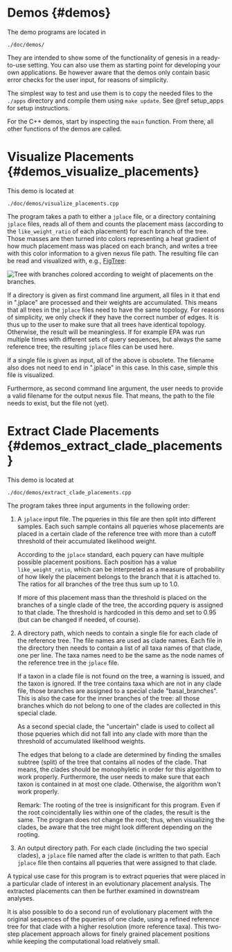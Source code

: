 Demos {#demos}
===========

The demo programs are located in

    ./doc/demos/

They are intended to show some of the functionality of genesis in a ready-to-use setting. You can
also use them as starting point for developing your own applications. Be however aware that the
demos only contain basic error checks for the user input, for reasons of simplicity.

The simplest way to test and use them is to copy the needed files to the `./apps` directory and
compile them using `make update`. See @ref setup_apps for setup instructions.

For the C++ demos, start by inspecting the `main` function. From there, all other functions
of the demos are called.

# Visualize Placements {#demos_visualize_placements}

This demo is located at

    ./doc/demos/visualize_placements.cpp

The program takes a path to either a `jplace` file, or a directory containing `jplace` files, reads
all of them and counts the placement mass (according to the `like_weight_ratio` of each placement)
for each branch of the tree. Those masses are then turned into colors representing a heat
gradient of how much placement mass was placed on each branch, and writes a tree with this
color information to a given nexus file path. The resulting file can be read and visualized
with, e.g., [FigTree](http://tree.bio.ed.ac.uk/software/figtree/):

![Tree with branches colored according to weight of placements on the branches.](visualize_placements.png)

If a directory is given as first command line argument, all files in it that end in ".jplace"
are processed and their weights are accumulated. This means that all trees in the `jplace` files
need to have the same topology. For reasons of simplicity, we only check if they have the correct
number of edges. It is thus up to the user to make sure that all trees have identical topology.
Otherwise, the result will be meaningless. If for example EPA was run multiple times with different
sets of query sequences, but always the same reference tree, the resulting `jplace` files can be
used here.

If a single file is given as input, all of the above is obsolete. The filename also
does not need to end in ".jplace" in this case. In this case, simple this file is visualized.

Furthermore, as second command line argument, the user needs to provide a valid filename for the
output nexus file. That means, the path to the file needs to exist, but the file not (yet).

# Extract Clade Placements {#demos_extract_clade_placements}

This demo is located at

    ./doc/demos/extract_clade_placements.cpp

The program takes three input arguments in the following order:

 1. A `jplace` input file. The pqueries in this file are then split into different samples. Each
    such sample contains all pqueries whose placements are placed in a certain clade of the
    reference tree with more than a cutoff threshold of their accumulated likelihood weight.

    According to the `jplace` standard, each pquery can have multiple possible placement positions.
    Each position has a value `like_weight_ratio`, which can be interpreted as a measure of
    probability of how likely the placement belongs to the branch that it is attached to.
    The ratios for all branches of the tree thus sum up to 1.0.

    If more of this placement mass than the threshold is placed on the branches of a single
    clade of the tree, the according pquery is assigned to that clade. The threshold is
    hardcoded in this demo and set to 0.95 (but can be changed if needed, of course).
 2. A directory path, which needs to contain a single file for each clade of the reference tree.
    The file names are used as clade names. Each file in the directory then needs to contain a
    list of all taxa names of that clade, one per line.
    The taxa names need to be the same as the node names of the reference tree in the `jplace` file.

    If a taxon in a clade file is not found on the tree, a warning is issued, and the taxon is
    ignored. If the tree contains taxa which are not in any clade file, those branches are
    assigned to a special clade "basal_branches". This is also the case for the inner branches
    of the tree: all those branches which do not belong to one of the clades are collected in
    this special clade.

    As a second special clade, the "uncertain" clade is used to collect all those pqueries
    which did not fall into any clade with more than the threshold of accumulated likelihood
    weights.

    The edges that belong to a clade are determined by finding the smalles subtree (split) of
    the tree that contains all nodes of the clade. That means, the clades should be monophyletic
    in order for this algorithm to work properly. Furthermore, the user needs to make sure that
    each taxon is contained in at most one clade. Otherwise, the algorithm won't work properly.

    Remark: The rooting of the tree is insignificant for this program. Even if the root
    coincidentally lies within one of the clades, the result is the same. The program does not
    change the root; thus, when visualizing the clades, be aware that the tree might look different
    depending on the rooting.
 3. An output directory path. For each clade (including the two special clades), a `jplace` file
    named after the clade is written to that path. Each `jplace` file then contains all pqueries
    that were assigned to that clade.

A typical use case for this program is to extract pqueries that were placed in a particular
clade of interest in an evolutionary placement analysis. The extracted placements can then be
further examined in downstream analyses.

It is also possible to do a second run of evolutionary placement with the original sequences of
the pqueries of one clade, using a refined reference tree for that clade with a higher resolution
(more reference taxa). This two-step placement approach allows for finely grained
placement positions while keeping the computational load relatively small.
